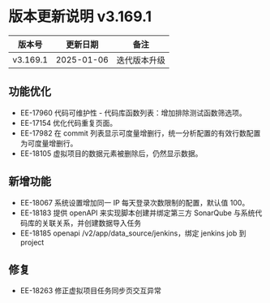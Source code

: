 # 版本更新说明 v3.169.1

| 版本号<br/>   | 更新日期<br/>   | 备注<br/>         |
| ------------- | --------------- | ----------------- |
| v3.169.1<br/> | 2025-01-06<br/> | 迭代版本升级<br/> |

## 功能优化

- EE-17960 代码可维护性 - 代码库函数列表：增加排除测试函数筛选项。
- EE-17154 优化代码重复页面。
- EE-17982 在 commit 列表显示可度量增删行，统一分析配置的有效行数配置为可度量增删行。
- EE-18105 虚拟项目的数据元素被删除后，仍然显示数据。

## 新增功能

- EE-18067 系统设置增加同一 IP 每天登录次数限制的配置，默认值 100。
- EE-18183 提供 openAPI 来实现脚本创建并绑定第三方 SonarQube 与系统代码库的关联关系，并创建数据导入任务
- EE-18185 openapi /v2/app/data_source/jenkins，绑定 jenkins job 到 project

## 修复

- EE-18263 修正虚拟项目任务同步页交互异常

